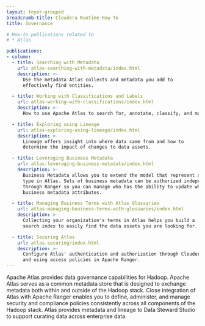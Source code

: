 ```yaml
---
layout: foyer-grouped
breadcrumb-title: Cloudera Runtime How To
title: Governance

# How-to publications related to
# * Atlas

publications:
- column:
  - title: Searching with Metadata
    url: atlas-searching-with-metadata/index.html
    description: >-
      Use the metadata Atlas collects and metadata you add to
      effectively find entities.

  - title: Working with Classifications and Labels
    url: atlas-working-with-classifications/index.html
    description: >-
      How to use Apache Atlas to search for, annotate, classify, and manage data.

  - title: Exploring using Lineage
    url: atlas-exploring-using-lineage/index.html
    description: >-
      Lineage offers insight into where data came from and how to
      determine the impact of changes to data assets.

  - title: Leveraging Business Metadata
    url: atlas-leveraging-business-metadata/index.html
    description: >-
      Business Metadata allows you to extend the model that represent a given asset
      type in Atlas. Sets of business metadata can be authorized independently
      through Ranger so you can manage who has the ability to update which
      business metadata attributes.

  - title: Managing Business Terms with Atlas Glossaries
    url: atlas-managing-business-terms-with-glossaries/index.html
    description: >-
      Collecting your organization's terms in Atlas helps you build a
      search index to easily find the data assets you are looking for.

  - title: Securing Atlas
    url: atlas-securing/index.html
    description: >-
      Configure Atlas' authentication and authorization through Cloudera Manager
      and using access policies in Apache Ranger.
---
```

Apache Atlas provides data governance capabilities for Hadoop. Apache
Atlas serves as a common metadata store that is designed to exchange
metadata both within and outside of the Hadoop stack. Close integration
of Atlas with Apache Ranger enables you to define, administer, and
manage security and compliance policies consistently across all
components of the Hadoop stack. Atlas provides metadata and lineage to
Data Steward Studio to support curating data across enterprise data.
